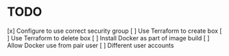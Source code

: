# TODO

[x] Configure to use correct security group
[ ] Use Terraform to create box
[ ] Use Terraform to delete box
[ ] Install Docker as part of image build
[ ] Allow Docker use from pair user
[ ] Different user accounts
